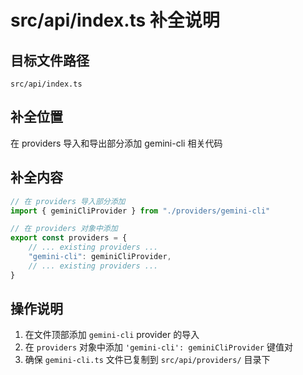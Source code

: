 # src/api/index.ts 补全说明

## 目标文件路径

`src/api/index.ts`

## 补全位置

在 providers 导入和导出部分添加 gemini-cli 相关代码

## 补全内容

```typescript
// 在 providers 导入部分添加
import { geminiCliProvider } from "./providers/gemini-cli"

// 在 providers 对象中添加
export const providers = {
	// ... existing providers ...
	"gemini-cli": geminiCliProvider,
	// ... existing providers ...
}
```

## 操作说明

1. 在文件顶部添加 `gemini-cli` provider 的导入
2. 在 `providers` 对象中添加 `'gemini-cli': geminiCliProvider` 键值对
3. 确保 `gemini-cli.ts` 文件已复制到 `src/api/providers/` 目录下
